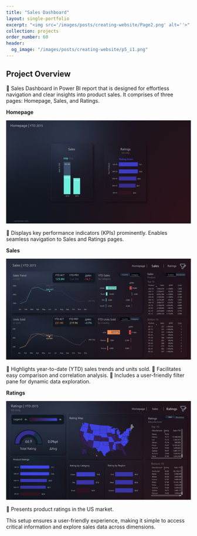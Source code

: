 ```yaml
---
title: "Sales Dashboard"
layout: single-portfolio
excerpt: "<img src='/images/posts/creating-website/Page2.png' alt=''>"
collection: projects
order_number: 60
header: 
  og_image: "/images/posts/creating-website/p5_i1.png"
---
```




## Project Overview

📌 Sales Dashboard in Power BI report that is designed for effortless navigation and clear insights into product sales. It comprises of three pages: Homepage, Sales, and Ratings.


**Homepage**

![](/images/posts/creating-website/Page1.png)

📌 Displays key performance indicators (KPIs) prominently. Enables seamless navigation to Sales and Ratings pages.


**Sales**

![](/images/posts/creating-website/Page2.png)

📌 Highlights year-to-date (YTD) sales trends and units sold.
📌 Facilitates easy comparison and correlation analysis. 
📌 Includes a user-friendly filter pane for dynamic data exploration.



**Ratings**

![](/images/posts/creating-website/Page3.png)

📌 Presents product ratings in the US market.


This setup ensures a user-friendly experience, making it simple to access critical information and explore sales data across dimensions.



<!-- > A brief aside on Git-speak: these periodic indented blocks will explain the terminology that Git uses to help you underst what each Git comm actually does.


To save yourself some time  do this faster, simply press <kbd>Ctrl</kbd>+<kbd>c</kbd>.[^2] -->



<!-- [Link to project on Github](https://github.com/Gauthami25/Spotify-Dashboard/tree/main) -->

